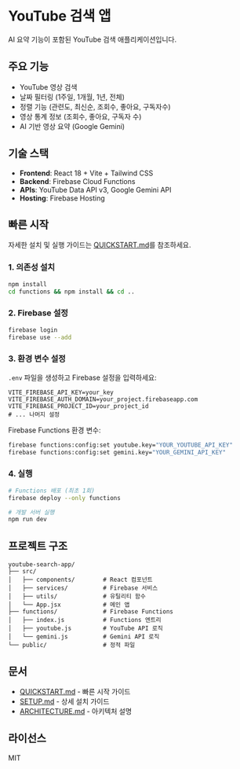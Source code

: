 # YouTube 검색 앱

AI 요약 기능이 포함된 YouTube 검색 애플리케이션입니다.

## 주요 기능

- YouTube 영상 검색
- 날짜 필터링 (1주일, 1개월, 1년, 전체)
- 정렬 기능 (관련도, 최신순, 조회수, 좋아요, 구독자수)
- 영상 통계 정보 (조회수, 좋아요, 구독자 수)
- AI 기반 영상 요약 (Google Gemini)

## 기술 스택

- **Frontend**: React 18 + Vite + Tailwind CSS
- **Backend**: Firebase Cloud Functions
- **APIs**: YouTube Data API v3, Google Gemini API
- **Hosting**: Firebase Hosting

## 빠른 시작

자세한 설치 및 실행 가이드는 [QUICKSTART.md](QUICKSTART.md)를 참조하세요.

### 1. 의존성 설치

```bash
npm install
cd functions && npm install && cd ..
```

### 2. Firebase 설정

```bash
firebase login
firebase use --add
```

### 3. 환경 변수 설정

`.env` 파일을 생성하고 Firebase 설정을 입력하세요:

```
VITE_FIREBASE_API_KEY=your_key
VITE_FIREBASE_AUTH_DOMAIN=your_project.firebaseapp.com
VITE_FIREBASE_PROJECT_ID=your_project_id
# ... 나머지 설정
```

Firebase Functions 환경 변수:

```bash
firebase functions:config:set youtube.key="YOUR_YOUTUBE_API_KEY"
firebase functions:config:set gemini.key="YOUR_GEMINI_API_KEY"
```

### 4. 실행

```bash
# Functions 배포 (최초 1회)
firebase deploy --only functions

# 개발 서버 실행
npm run dev
```

## 프로젝트 구조

```
youtube-search-app/
├── src/
│   ├── components/        # React 컴포넌트
│   ├── services/          # Firebase 서비스
│   ├── utils/             # 유틸리티 함수
│   └── App.jsx            # 메인 앱
├── functions/             # Firebase Functions
│   ├── index.js           # Functions 엔트리
│   ├── youtube.js         # YouTube API 로직
│   └── gemini.js          # Gemini API 로직
└── public/                # 정적 파일
```

## 문서

- [QUICKSTART.md](QUICKSTART.md) - 빠른 시작 가이드
- [SETUP.md](SETUP.md) - 상세 설치 가이드
- [ARCHITECTURE.md](ARCHITECTURE.md) - 아키텍처 설명

## 라이선스

MIT
